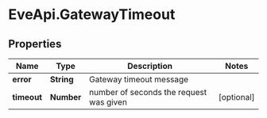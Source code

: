 # EveApi.GatewayTimeout

## Properties
Name | Type | Description | Notes
------------ | ------------- | ------------- | -------------
**error** | **String** | Gateway timeout message | 
**timeout** | **Number** | number of seconds the request was given | [optional] 


